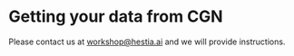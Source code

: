 # Getting your data from CGN

Please contact us at workshop@hestia.ai and we will provide instructions.
